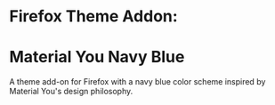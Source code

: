# Firefox Theme Addon:
# Material You Navy Blue
A theme add-on for Firefox with a navy blue color scheme inspired by Material You's design philosophy.
